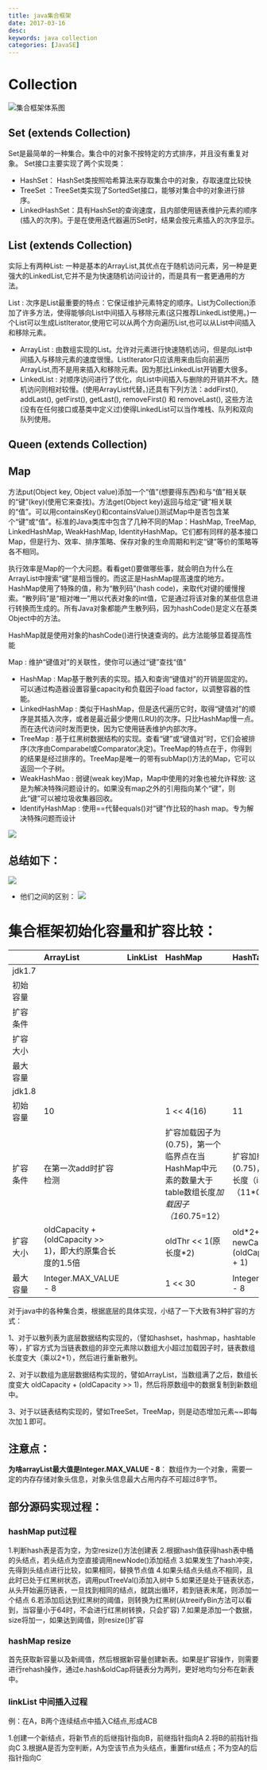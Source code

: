 ```yaml
---
title: java集合框架
date: 2017-03-16 
desc:
keywords: java collection
categories: [JavaSE]
---
```

# Collection
![集合框架体系图](http://upload-images.jianshu.io/upload_images/4942449-cc7c288a15f6c092?imageMogr2/auto-orient/strip%7CimageView2/2/w/1240)

## Set (extends Collection)
Set是最简单的一种集合。集合中的对象不按特定的方式排序，并且没有重复对象。 Set接口主要实现了两个实现类：

- HashSet： HashSet类按照哈希算法来存取集合中的对象，存取速度比较快
- TreeSet ：TreeSet类实现了SortedSet接口，能够对集合中的对象进行排序。
- LinkedHashSet：具有HashSet的查询速度，且内部使用链表维护元素的顺序(插入的次序)。于是在使用迭代器遍历Set时，结果会按元素插入的次序显示。

## List (extends Collection)
实际上有两种List: 一种是基本的ArrayList,其优点在于随机访问元素，另一种是更强大的LinkedList,它并不是为快速随机访问设计的，而是具有一套更通用的方法。

List : 次序是List最重要的特点：它保证维护元素特定的顺序。List为Collection添加了许多方法，使得能够向List中间插入与移除元素(这只推荐LinkedList使用。)一个List可以生成ListIterator,使用它可以从两个方向遍历List,也可以从List中间插入和移除元素。
- ArrayList : 由数组实现的List。允许对元素进行快速随机访问，但是向List中间插入与移除元素的速度很慢。ListIterator只应该用来由后向前遍历ArrayList,而不是用来插入和移除元素。因为那比LinkedList开销要大很多。
- LinkedList : 对顺序访问进行了优化，向List中间插入与删除的开销并不大。随机访问则相对较慢。(使用ArrayList代替。)还具有下列方法：addFirst(), addLast(), getFirst(), getLast(), removeFirst() 和 removeLast(), 这些方法 (没有在任何接口或基类中定义过)使得LinkedList可以当作堆栈、队列和双向队列使用。

## Queen (extends Collection)

## Map
方法put(Object key, Object value)添加一个“值”(想要得东西)和与“值”相关联的“键”(key)(使用它来查找)。方法get(Object key)返回与给定“键”相关联的“值”。可以用containsKey()和containsValue()测试Map中是否包含某个“键”或“值”。标准的Java类库中包含了几种不同的Map：HashMap, TreeMap, LinkedHashMap, WeakHashMap, IdentityHashMap。它们都有同样的基本接口Map，但是行为、效率、排序策略、保存对象的生命周期和判定“键”等价的策略等各不相同。

执行效率是Map的一个大问题。看看get()要做哪些事，就会明白为什么在ArrayList中搜索“键”是相当慢的。而这正是HashMap提高速度的地方。HashMap使用了特殊的值，称为“散列码”(hash code)，来取代对键的缓慢搜索。“散列码”是“相对唯一”用以代表对象的int值，它是通过将该对象的某些信息进行转换而生成的。所有Java对象都能产生散列码，因为hashCode()是定义在基类Object中的方法。

HashMap就是使用对象的hashCode()进行快速查询的。此方法能够显着提高性能

Map : 维护“键值对”的关联性，使你可以通过“键”查找“值”

- HashMap : Map基于散列表的实现。插入和查询“键值对”的开销是固定的。可以通过构造器设置容量capacity和负载因子load factor，以调整容器的性能。
- LinkedHashMap : 类似于HashMap，但是迭代遍历它时，取得“键值对”的顺序是其插入次序，或者是最近最少使用(LRU)的次序。只比HashMap慢一点。而在迭代访问时发而更快，因为它使用链表维护内部次序。
- TreeMap : 基于红黑树数据结构的实现。查看“键”或“键值对”时，它们会被排序(次序由Comparabel或Comparator决定)。TreeMap的特点在于，你得到的结果是经过排序的。TreeMap是唯一的带有subMap()方法的Map，它可以返回一个子树。
- WeakHashMao : 弱键(weak key)Map，Map中使用的对象也被允许释放: 这是为解决特殊问题设计的。如果没有map之外的引用指向某个“键”，则此“键”可以被垃圾收集器回收。
- IdentifyHashMap : 使用==代替equals()对“键”作比较的hash map。专为解决特殊问题而设计

![](http://upload-images.jianshu.io/upload_images/4942449-9e051ab63d770a2f.png?imageMogr2/auto-orient/strip%7CimageView2/2/w/1240)

## 总结如下：
![](http://upload-images.jianshu.io/upload_images/4942449-51c43e347a13527d.png?imageMogr2/auto-orient/strip%7CimageView2/2/w/1240)

- 他们之间的区别：
![](http://upload-images.jianshu.io/upload_images/4942449-6c1ae30630a5a608.png?imageMogr2/auto-orient/strip%7CimageView2/2/w/1240)

# 集合框架初始化容量和扩容比较：
|        | ArrayList | LinkList | HashMap | HashTable |  
| :------| :------ | :------- | :------- | :------- |
| jdk1.7 |  |  |  |   |
| 初始容量 |  |  |  |   |
| 扩容条件 |  |  |  |    |
| 扩容大小 |  |  |  |    |
| 最大容量 |  |  |  |    |
| jdk1.8 |  |  |  |   |
| 初始容量 | 10 |  | 1 << 4(16) |  11 | 
| 扩容条件 | 在第一次add时扩容检测  |  | 扩容加载因子为(0.75)，第一个临界点在当HashMap中元素的数量大于table数组长度*加载因子（16*0.75=12） | 扩容加载因子(0.75)，当超出默认长度（int）（11*0.75）=8时 |
| 扩容大小 | oldCapacity + (oldCapacity >> 1)，即大约原集合长度的1.5倍 |   | oldThr << 1(原长度*2)  | old*2+1(代码int newCapacity = (oldCapacity << 1) + 1) |
| 最大容量 | Integer.MAX_VALUE - 8 |  | 1 << 30 | Integer.MAX_VALUE - 8 |

对于java中的各种集合类，根据底层的具体实现，小结了一下大致有3种扩容的方式：

1、对于以散列表为底层数据结构实现的，（譬如hashset，hashmap，hashtable等），扩容方式为当链表数组的非空元素除以数组大小超过加载因子时，链表数组长度变大（乘以2+1），然后进行重新散列。

2、对于以数组为底层数据结构实现的，譬如ArrayList，当数组满了之后，数组长度变大 oldCapacity + (oldCapacity >> 1)，然后将原数组中的数据复制到新数组中。

3、对于以链表结构实现的，譬如TreeSet，TreeMap，则是动态增加元素~~即每次加１即可。

## 注意点：

**为啥arrayList最大值是Integer.MAX_VALUE - 8**：
数组作为一个对象，需要一定的内存存储对象头信息，对象头信息最大占用内存不可超过8字节。

## 部分源码实现过程：

### hashMap put过程

1.判断hash表是否为空，为空resize()方法创建表
2.根据hash值获得hash表中桶的头结点，若头结点为空直接调用newNode()添加结点
3.如果发生了hash冲突，先得到头结点进行比较，如果相同，替换节点值
4.如果头结点头结点不相同，且此时已处于红黑树状态，调用putTreeVal()添加入树中
5.如果还是处于链表状态，从头开始遍历链表，一旦找到相同的结点，就跳出循环，若到链表末尾，则添加一个结点
6.若添加后达到红黑树的阈值，则转换为红黑树(从treeifyBin方法可以看到，当容量小于64时，不会进行红黑树转换，只会扩容)
7.如果是添加一个数据，size将加一，如果达到阈值，则resize()扩容

### hashMap resize
  
首先获取新容量以及新阈值，然后根据新容量创建新表。如果是扩容操作，则需要进行rehash操作，通过e.hash&oldCap将链表分为两列，更好地均匀分布在新表中。 


### linkList 中间插入过程

例：在A，B两个连续结点中插入C结点,形成ACB

1.创建一个新结点，将新节点的后继指针指向B，前继指针指向A
2.将B的前指针指向C
3.根据A是否为空判断，A为空该节点为头结点，重置first结点；不为空A的后指针指向C
